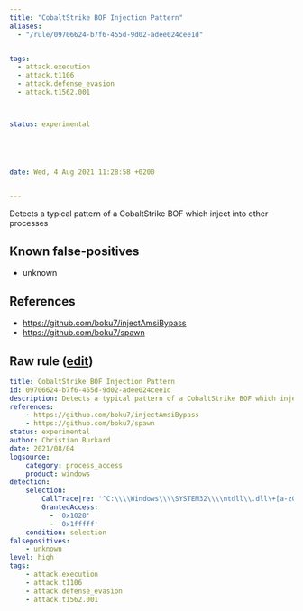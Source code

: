 ```yaml
---
title: "CobaltStrike BOF Injection Pattern"
aliases:
  - "/rule/09706624-b7f6-455d-9d02-adee024cee1d"


tags:
  - attack.execution
  - attack.t1106
  - attack.defense_evasion
  - attack.t1562.001



status: experimental





date: Wed, 4 Aug 2021 11:28:58 +0200


---
```


Detects a typical pattern of a CobaltStrike BOF which inject into other processes

<!--more-->


## Known false-positives

* unknown



## References

* https://github.com/boku7/injectAmsiBypass
* https://github.com/boku7/spawn


## Raw rule ([edit](https://github.com/SigmaHQ/sigma/edit/master/rules/windows/process_access/proc_access_win_cobaltstrike_bof_injection_pattern.yml))
```yaml
title: CobaltStrike BOF Injection Pattern
id: 09706624-b7f6-455d-9d02-adee024cee1d
description: Detects a typical pattern of a CobaltStrike BOF which inject into other processes
references:
    - https://github.com/boku7/injectAmsiBypass
    - https://github.com/boku7/spawn
status: experimental
author: Christian Burkard
date: 2021/08/04
logsource:
    category: process_access
    product: windows
detection:
    selection:
        CallTrace|re: '^C:\\\\Windows\\\\SYSTEM32\\\\ntdll\\.dll\+[a-z0-9]{4,6}\|C:\\\\Windows\\\\System32\\\\KERNELBASE\\.dll\+[a-z0-9]{4,6}\|UNKNOWN\([A-Z0-9]{16}\)$'
        GrantedAccess:
          - '0x1028'
          - '0x1fffff'
    condition: selection
falsepositives:
    - unknown
level: high
tags:
    - attack.execution
    - attack.t1106
    - attack.defense_evasion
    - attack.t1562.001

```
